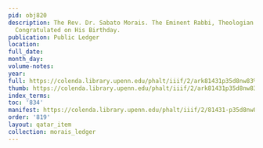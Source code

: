 ```yaml
---
pid: obj820
description: The Rev. Dr. Sabato Morais. The Eminent Rabbi, Theologian and Scholar
  Congratulated on His Birthday.
publication: Public Ledger
location:
full_date:
month_day:
volume-notes:
year:
full: https://colenda.library.upenn.edu/phalt/iiif/2/ark81431p35d8nw83%2FSHA256E-s8061114--69452c983d9bee2eec54691ad173f94cec64b6a5548090bc617cafc1a0d11862.jpeg/full/3500,/0/default.jpg
thumb: https://colenda.library.upenn.edu/phalt/iiif/2/ark81431p35d8nw83%2FSHA256E-s8061114--69452c983d9bee2eec54691ad173f94cec64b6a5548090bc617cafc1a0d11862.jpeg/full/!200,200/0/default.jpg
index_terms:
toc: '834'
manifest: https://colenda.library.upenn.edu/phalt/iiif/2/81431-p35d8nw83/manifest
order: '819'
layout: qatar_item
collection: morais_ledger
---
```

